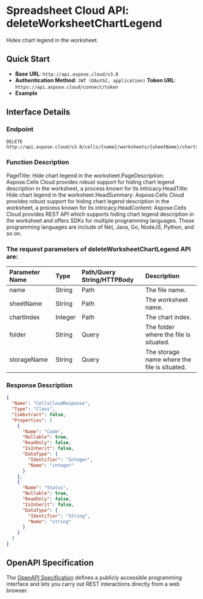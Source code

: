 # **Spreadsheet Cloud API: deleteWorksheetChartLegend**

Hides chart legend in the worksheet. 

## **Quick Start**

- **Base URL**: `http://api.aspose.cloud/v3.0`
- **Authentication Method**: `JWT (OAuth2, application)`  **Token URL**: `https://api.aspose.cloud/connect/token`
- **Example** 
<script src="https://gist.github.com/aspose-cells-cloud-gists/8a5b324fdf3e574dbd747c1a1e24b05d.js?file=Example30_DeleteWorksheetChartLegend.cs"></script>

## **Interface Details**

### **Endpoint** 

```
DELETE http://api.aspose.cloud/v3.0/cells/{name}/worksheets/{sheetName}/charts/{chartIndex}/legend
```

### **Function Description**
PageTitle: Hide chart legend in the worksheet.PageDescription: Aspose.Cells Cloud provides robust support for hiding chart legend description in the worksheet, a process known for its intricacy.HeadTitle: Hide chart legend in the worksheet.HeadSummary: Aspose.Cells Cloud provides robust support for hiding chart legend description in the worksheet, a process known for its intricacy.HeadContent: Aspose.Cells Cloud provides REST API which supports hiding chart legend description in the worksheet and offers SDKs for multiple programming languages. These programming languages are include of Net, Java, Go, NodeJS, Python, and so on.

### The request parameters of **deleteWorksheetChartLegend** API are: 

| Parameter Name | Type | Path/Query String/HTTPBody | Description | 
| :- | :- | :- |:- | 
|name|String|Path|The file name.|
|sheetName|String|Path|The worksheet name.|
|chartIndex|Integer|Path|The chart index.|
|folder|String|Query|The folder where the file is situated.|
|storageName|String|Query|The storage name where the file is situated.|


### **Response Description**
```json
{
  "Name": "CellsCloudResponse",
  "Type": "Class",
  "IsAbstract": false,
  "Properties": [
    {
      "Name": "Code",
      "Nullable": true,
      "ReadOnly": false,
      "IsInherit": false,
      "DataType": {
        "Identifier": "Integer",
        "Name": "integer"
      }
    },
    {
      "Name": "Status",
      "Nullable": true,
      "ReadOnly": false,
      "IsInherit": false,
      "DataType": {
        "Identifier": "String",
        "Name": "string"
      }
    }
  ]
}
```

## OpenAPI Specification

The [OpenAPI Specification](https://reference.aspose.cloud/cells/#/ChartsController/DeleteWorksheetChartLegend) defines a publicly accessible programming interface and lets you carry out REST interactions directly from a web browser.

